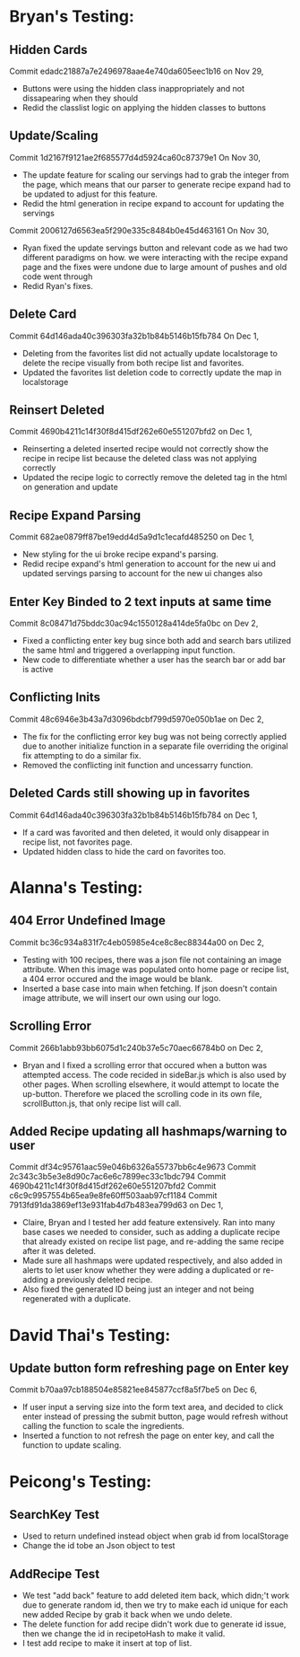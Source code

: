 # Bryan's Testing:
## Hidden Cards
Commit edadc21887a7e2496978aae4e740da605eec1b16 on Nov 29,
- Buttons were using the hidden class inappropriately and not dissapearing when they should
- Redid the classlist logic on applying the hidden classes to buttons

## Update/Scaling
Commit 1d2167f9121ae2f685577d4d5924ca60c87379e1 On Nov 30,
- The update feature for scaling our servings had to grab the integer from the page, which means
  that our parser to generate recipe expand had to be updated to adjust for this feature.
- Redid the html generation in recipe expand to account for updating the servings

Commit 2006127d6563ea5f290e335c8484b0e45d463161 On Nov 30,
- Ryan fixed the update servings button and relevant code as we had two different paradigms on how.
  we were interacting with the recipe expand page and the fixes were undone due to large amount
  of pushes and old code went through
- Redid Ryan's fixes.

## Delete Card
Commit 64d146ada40c396303fa32b1b84b5146b15fb784 On Dec 1,
- Deleting from the favorites list did not actually update localstorage to delete the recipe visually
  from both recipe list and favorites.
- Updated the favorites list deletion code to correctly update the map in localstorage

## Reinsert Deleted
Commit 4690b4211c14f30f8d415df262e60e551207bfd2 on Dec 1,
- Reinserting a deleted inserted recipe would not correctly show the recipe in recipe list because the
  deleted class was not applying correctly
- Updated the recipe logic to correctly remove the deleted tag in the html on generation and update

## Recipe Expand Parsing
Commit 682ae0879ff87be19edd4d5a9d1c1ecafd485250 on Dec 1,
- New styling for the ui broke recipe expand's parsing.
- Redid recipe expand's html generation to account for the new ui and updated servings parsing
  to account for the new ui changes also

## Enter Key Binded to 2 text inputs at same time
Commit 8c08471d75bddc30ac94c1550128a414de5fa0bc on Dev 2,
- Fixed a conflicting enter key bug since both add and search bars utilized the same html
  and triggered a overlapping input function.
- New code to differentiate whether a user has the search bar or add bar is active

## Conflicting Inits
Commit 48c6946e3b43a7d3096bdcbf799d5970e050b1ae on Dec 2,
- The fix for the conflicting error key bug was not being correctly applied due to another initialize function
  in a separate file overriding the original fix attempting to do a similar fix.
- Removed the conflicting init function and uncessarry function.

## Deleted Cards still showing up in favorites
Commit 64d146ada40c396303fa32b1b84b5146b15fb784 on Dec 1,
- If a card was favorited and then deleted, it would only disappear in recipe list, not favorites page.
- Updated hidden class to hide the card on favorites too.

# Alanna's Testing:
## 404 Error Undefined Image
Commit bc36c934a831f7c4eb05985e4ce8c8ec88344a00 on Dec 2,
- Testing with 100 recipes, there was a json file not containing an image attribute. When this image was populated
  onto home page or recipe list, a 404 error occured and the image would be blank.
- Inserted a base case into main when fetching. If json doesn't contain image attribute, we will insert our own
  using our logo.

## Scrolling Error
Commit 266b1abb93bb6075d1c240b37e5c70aec66784b0 on Dec 2,
- Bryan and I fixed a scrolling error that occured when a button was attempted access. The code recided in sideBar.js which is also used
  by other pages. When scrolling elsewhere, it would attempt to locate the up-button. Therefore we placed the scrolling code
  in its own file, scrollButton.js, that only recipe list will call.

## Added Recipe updating all hashmaps/warning to user
Commit df34c95761aac59e046b6326a55737bb6c4e9673
Commit 2c343c3b5e3e8d90c7ac6e6c7899ec33c1bdc794
Commit 4690b4211c14f30f8d415df262e60e551207bfd2
Commit c6c9c9957554b65ea9e8fe60ff503aab97cf1184
Commit 7913fd91da3869ef13e931fab4d7b483ea799d63 on Dec 1,
- Claire, Bryan and I tested her add feature extensively. Ran into many base cases we needed to consider, such as
  adding a duplicate recipe that already existed on recipe list page, and re-adding the same recipe after it was deleted.
- Made sure all hashmaps were updated respectively, and also added in alerts to let user know whether they were adding
  a duplicated or re-adding a previously deleted recipe.
- Also fixed the generated ID being just an integer and not being regenerated with a duplicate.

# David Thai's Testing:
## Update button form refreshing page on Enter key
Commit b70aa97cb188504e85821ee845877ccf8a5f7be5 on Dec 6,
- If user input a serving size into the form text area, and decided to click enter instead of
  pressing the submit button, page would refresh without calling the function to scale the ingredients.
- Inserted a function to not refresh the page on enter key, and call the function to update scaling.

# Peicong's Testing:
## SearchKey Test
- Used to return undefined instead object when grab id from localStorage
- Change the id tobe an Json object to test

## AddRecipe Test
- We test "add back" feature to add deleted item back, which didn;'t work due to generate random id, then we try to make each id unique for each new added Recipe by grab it back when we undo delete.
- The delete function for add recipe didn't work due to generate id issue, then we change the id in recipetoHash to make it valid.
- I test add recipe to make it insert at top of list. 